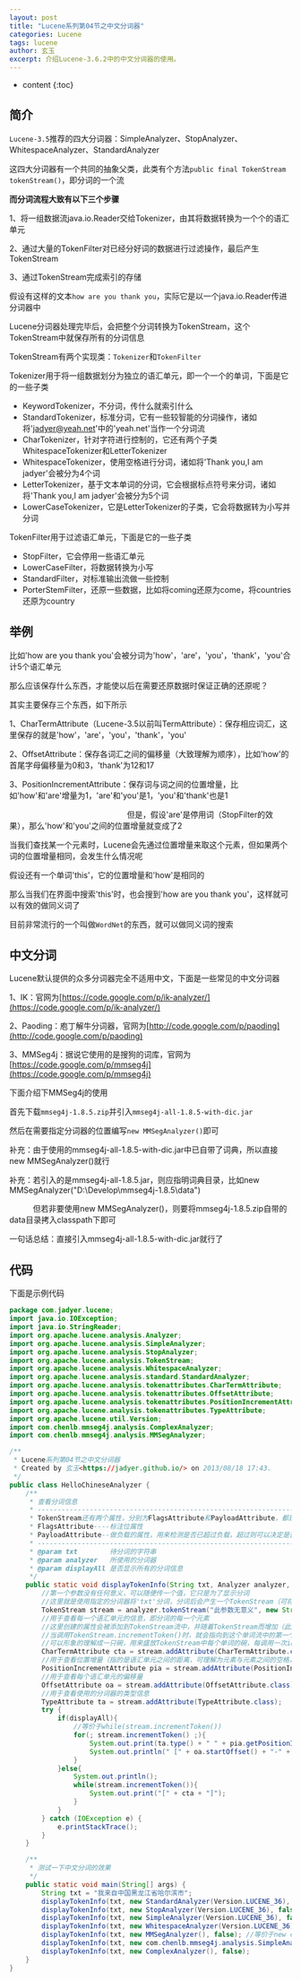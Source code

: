 ```yaml
---
layout: post
title: "Lucene系列第04节之中文分词器"
categories: Lucene
tags: lucene
author: 玄玉
excerpt: 介绍Lucene-3.6.2中的中文分词器的使用。
---
```


* content
{:toc}


## 简介

`Lucene-3.5`推荐的四大分词器：SimpleAnalyzer、StopAnalyzer、WhitespaceAnalyzer、StandardAnalyzer

这四大分词器有一个共同的抽象父类，此类有个方法`public final TokenStream tokenStream()`，即分词的一个流

**而分词流程大致有以下三个步骤**

1、将一组数据流java.io.Reader交给Tokenizer，由其将数据转换为一个个的语汇单元

2、通过大量的TokenFilter对已经分好词的数据进行过滤操作，最后产生TokenStream

3、通过TokenStream完成索引的存储

假设有这样的文本`how are you thank you`，实际它是以一个java.io.Reader传进分词器中

Lucene分词器处理完毕后，会把整个分词转换为TokenStream，这个TokenStream中就保存所有的分词信息

TokenStream有两个实现类：`Tokenizer`和`TokenFilter`

Tokenizer用于将一组数据划分为独立的语汇单元，即一个一个的单词，下面是它的一些子类

* KeywordTokenizer，不分词，传什么就索引什么
* StandardTokenizer，标准分词，它有一些较智能的分词操作，诸如将'jadyer@yeah.net'中的'yeah.net'当作一个分词流
* CharTokenizer，针对字符进行控制的，它还有两个子类WhitespaceTokenizer和LetterTokenizer
* WhitespaceTokenizer，使用空格进行分词，诸如将'Thank you,I am jadyer'会被分为4个词
* LetterTokenizer，基于文本单词的分词，它会根据标点符号来分词，诸如将'Thank you,I am jadyer'会被分为5个词
* LowerCaseTokenizer，它是LetterTokenizer的子类，它会将数据转为小写并分词

TokenFilter用于过滤语汇单元，下面是它的一些子类

* StopFilter，它会停用一些语汇单元
* LowerCaseFilter，将数据转换为小写
* StandardFilter，对标准输出流做一些控制
* PorterStemFilter，还原一些数据，比如将coming还原为come，将countries还原为country

## 举例

比如'how are you thank you'会被分词为'how'，'are'，'you'，'thank'，'you'合计5个语汇单元

那么应该保存什么东西，才能使以后在需要还原数据时保证正确的还原呢？

其实主要保存三个东西，如下所示

1、CharTermAttribute（Lucene-3.5以前叫TermAttribute）：保存相应词汇，这里保存的就是'how'，'are'，'you'，'thank'，'you'

2、OffsetAttribute：保存各词汇之间的偏移量（大致理解为顺序），比如'how'的首尾字母偏移量为0和3，'thank'为12和17

3、PositionIncrementAttribute：保存词与词之间的位置增量，比如'how'和'are'增量为1，'are'和'you'是1，'you'和'thank'也是1

　　　　　　　　　　　　　　　但是，假设'are'是停用词（StopFilter的效果），那么'how'和'you'之间的位置增量就变成了2

当我们查找某一个元素时，Lucene会先通过位置增量来取这个元素，但如果两个词的位置增量相同，会发生什么情况呢

假设还有一个单词'this'，它的位置增量和'how'是相同的

那么当我们在界面中搜索'this'时，也会搜到'how are you thank you'，这样就可以有效的做同义词了

目前非常流行的一个叫做`WordNet`的东西，就可以做同义词的搜索

## 中文分词

Lucene默认提供的众多分词器完全不适用中文，下面是一些常见的中文分词器

1、IK：官网为[https://code.google.com/p/ik-analyzer/](https://code.google.com/p/ik-analyzer/)

2、Paoding：庖丁解牛分词器，官网为[http://code.google.com/p/paoding](http://code.google.com/p/paoding)

3、MMSeg4j：据说它使用的是搜狗的词库，官网为[https://code.google.com/p/mmseg4j](https://code.google.com/p/mmseg4j)

下面介绍下MMSeg4j的使用

首先下载`mmseg4j-1.8.5.zip`并引入`mmseg4j-all-1.8.5-with-dic.jar`

然后在需要指定分词器的位置编写`new MMSegAnalyzer()`即可

补充：由于使用的mmseg4j-all-1.8.5-with-dic.jar中已自带了词典，所以直接new MMSegAnalyzer()就行

补充：若引入的是mmseg4j-all-1.8.5.jar，则应指明词典目录，比如new MMSegAnalyzer("D:\\Develop\\mmseg4j-1.8.5\\data")

　　　但若非要使用new MMSegAnalyzer()，则要将mmseg4j-1.8.5.zip自带的data目录拷入classpath下即可

一句话总结：直接引入mmseg4j-all-1.8.5-with-dic.jar就行了

## 代码

下面是示例代码

```java
package com.jadyer.lucene;
import java.io.IOException;
import java.io.StringReader;
import org.apache.lucene.analysis.Analyzer;
import org.apache.lucene.analysis.SimpleAnalyzer;
import org.apache.lucene.analysis.StopAnalyzer;
import org.apache.lucene.analysis.TokenStream;
import org.apache.lucene.analysis.WhitespaceAnalyzer;
import org.apache.lucene.analysis.standard.StandardAnalyzer;
import org.apache.lucene.analysis.tokenattributes.CharTermAttribute;
import org.apache.lucene.analysis.tokenattributes.OffsetAttribute;
import org.apache.lucene.analysis.tokenattributes.PositionIncrementAttribute;
import org.apache.lucene.analysis.tokenattributes.TypeAttribute;
import org.apache.lucene.util.Version;
import com.chenlb.mmseg4j.analysis.ComplexAnalyzer;
import com.chenlb.mmseg4j.analysis.MMSegAnalyzer;

/**
 * Lucene系列第04节之中文分词器
 * Created by 玄玉<https://jadyer.github.io/> on 2013/08/18 17:43.
 */
public class HelloChineseAnalyzer {
    /**
     * 查看分词信息
     * -----------------------------------------------------------------------------------
     * TokenStream还有两个属性，分别为FlagsAttribute和PayloadAttribute，都是开发时用的
     * FlagsAttribute----标注位属性
     * PayloadAttribute--做负载的属性，用来检测是否已超过负载，超过则可以决定是否停止搜索等等
     * -----------------------------------------------------------------------------------
     * @param txt        待分词的字符串
     * @param analyzer   所使用的分词器
     * @param displayAll 是否显示所有的分词信息
     */
    public static void displayTokenInfo(String txt, Analyzer analyzer, boolean displayAll){
        //第一个参数没有任何意义，可以随便传一个值，它只是为了显示分词
        //这里就是使用指定的分词器将'txt'分词，分词后会产生一个TokenStream（可将分词后的每个单词理解为一个Token）
        TokenStream stream = analyzer.tokenStream("此参数无意义", new StringReader(txt));
        //用于查看每一个语汇单元的信息，即分词的每一个元素
        //这里创建的属性会被添加到TokenStream流中，并随着TokenStream而增加（此属性就是用来装载每个Token的，即分词后的每个单词）
        //当调用TokenStream.incrementToken()时，就会指向到这个单词流中的第一个单词，即此属性代表的就是分词后的第一个单词
        //可以形象的理解成一只碗，用来盛放TokenStream中每个单词的碗，每调用一次incrementToken()后，这个碗就会盛放流中的下一个单词
        CharTermAttribute cta = stream.addAttribute(CharTermAttribute.class);
        //用于查看位置增量（指的是语汇单元之间的距离，可理解为元素与元素之间的空格，即间隔的单元数）
        PositionIncrementAttribute pia = stream.addAttribute(PositionIncrementAttribute.class);
        //用于查看每个语汇单元的偏移量
        OffsetAttribute oa = stream.addAttribute(OffsetAttribute.class);
        //用于查看使用的分词器的类型信息
        TypeAttribute ta = stream.addAttribute(TypeAttribute.class);
        try {
            if(displayAll){
                //等价于while(stream.incrementToken())
                for(; stream.incrementToken() ;){
                    System.out.print(ta.type() + " " + pia.getPositionIncrement());
                    System.out.println(" [" + oa.startOffset() + "-" + oa.endOffset() + "] [" + cta + "]");
                }
            }else{
                System.out.println();
                while(stream.incrementToken()){
                    System.out.print("[" + cta + "]");
                }
            }
        } catch (IOException e) {
            e.printStackTrace();
        }
    }

    /**
     * 测试一下中文分词的效果
     */
    public static void main(String[] args) {
        String txt = "我来自中国黑龙江省哈尔滨市";
        displayTokenInfo(txt, new StandardAnalyzer(Version.LUCENE_36), false);
        displayTokenInfo(txt, new StopAnalyzer(Version.LUCENE_36), false);
        displayTokenInfo(txt, new SimpleAnalyzer(Version.LUCENE_36), false);
        displayTokenInfo(txt, new WhitespaceAnalyzer(Version.LUCENE_36), false);
        displayTokenInfo(txt, new MMSegAnalyzer(), false); //等价于new com.chenlb.mmseg4j.analysis.MaxWordAnalyzer()
        displayTokenInfo(txt, new com.chenlb.mmseg4j.analysis.SimpleAnalyzer(), false);
        displayTokenInfo(txt, new ComplexAnalyzer(), false);
    }
}
```